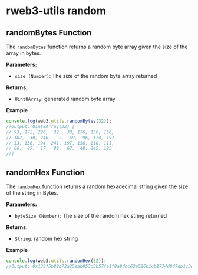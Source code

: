 # rweb3-utils random

## randomBytes Function

The `randomBytes` function returns a random byte array given the size of the array in bytes.

__Parameters:__

- `size (Number)`: The size of the random byte array returned

__Returns:__

- `Uint8Array`: generated random byte array

__Example__

```javascript
console.log(web3.utils.randomBytes(32));
//Output: Uint8Array(32) [
// 93, 172, 226,  32,  33, 176, 156, 156,
// 182,  30, 240,   2,  69,  96, 174, 197,
// 33, 136, 194, 241, 197, 156, 110, 111,
// 66,  87,  17,  88,  67,  48, 245, 183
//]
```

## randomHex Function

The `randomHex` function returns a random hexadecimal string given the size of the string in Bytes.

__Parameters:__

- `byteSize (Number)`: The size of the random hex string returned

__Returns:__

- `String`: random hex string

__Example__

```javascript
console.log(web3.utils.randomHex(32));
//Output: 0x139f5b88b72a25eab053d3b57fe1f8a9dbc62a526b1cb1774d0d7db1c3e7ce9e
```